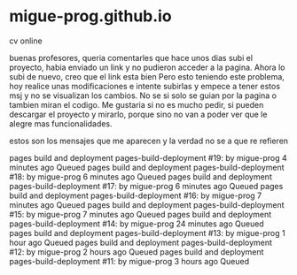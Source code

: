 # migue-prog.github.io
cv online

buenas profesores, queria comentarles que hace unos dias subi el proyecto, habia enviado un link y no pudieron acceder a la pagina. Ahora lo subi de nuevo, creo que el link esta bien
Pero esto teniendo este problema, hoy realice unas modificaciones e intente subirlas y empece a tener estos msj y no se visualizan los cambios.
No se si solo se guian por la pagina o tambien miran el codigo. Me gustaria si no es mucho pedir, si pueden descargar el proyecto y mirarlo, porque sino
no van a poder ver que le alegre mas funcionalidades.

estos son los mensajes que me aparecen y la verdad no se a que re refieren


pages build and deployment
pages-build-deployment #19: by migue-prog
 4 minutes ago
 Queued
pages build and deployment
pages-build-deployment #18: by migue-prog
 6 minutes ago
 Queued
pages build and deployment
pages-build-deployment #17: by migue-prog
 6 minutes ago
 Queued
pages build and deployment
pages-build-deployment #16: by migue-prog
 7 minutes ago
 Queued
pages build and deployment
pages-build-deployment #15: by migue-prog
 7 minutes ago
 Queued
pages build and deployment
pages-build-deployment #14: by migue-prog
 24 minutes ago
 Queued
pages build and deployment
pages-build-deployment #13: by migue-prog
 1 hour ago
 Queued
pages build and deployment
pages-build-deployment #12: by migue-prog
 2 hours ago
 Queued
pages build and deployment
pages-build-deployment #11: by migue-prog
 3 hours ago
 Queued
